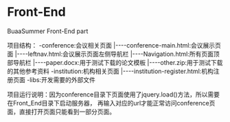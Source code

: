 # Front-End
BuaaSummer Front-End part

项目结构：
-conference:会议相关页面
|----conference-main.html:会议展示页面
|----leftnav.html:会议展示页面左侧导航栏
|----Navigation.html:所有页面顶部导航栏
|----paper.docx:用于测试下载的论文模板
|----other.zip:用于测试下载的其他参考资料
-institution:机构相关页面
|----institution-register.html:机构注册页面
-libs:开发需要的外部文件

项目运行说明：因为conference目录下页面使用了jquery.load()方法，所以需要在Front_End目录下启动服务器，
再输入对应的url才能正常访问conference页面，直接打开页面只能看到一部分页面。
